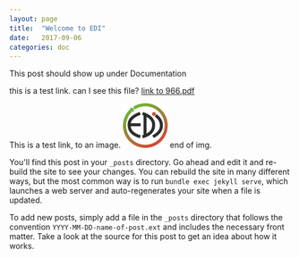 ```yaml
---
layout: page
title:  "Welcome to EDI"
date:   2017-09-06
categories: doc
---
```

This post should show up under Documentation

this is a test link. can I see this file? 
<a href="../files/966.pdf">link to 966.pdf</a>

This is a test link, to an image.
<img src="../images/EDI-logo-svg-240.png" alt="EDI logo" height="80" width="80"/>
end of img.


You'll find this post in your `_posts` directory. Go ahead and edit it and re-build the site to see your changes. You can rebuild the site in many different ways, but the most common way is to run `bundle exec jekyll serve`, which launches a web server and auto-regenerates your site when a file is updated.

To add new posts, simply add a file in the `_posts` directory that follows the convention `YYYY-MM-DD-name-of-post.ext` and includes the necessary front matter. Take a look at the source for this post to get an idea about how it works.

